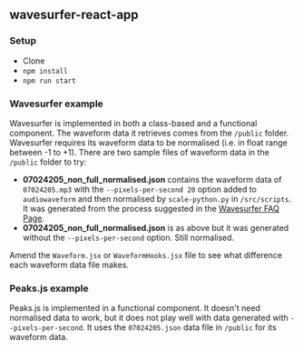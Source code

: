 ## wavesurfer-react-app
### Setup
- Clone
- `npm install`
- `npm run start`

### Wavesurfer example
Wavesurfer is implemented in both a class-based and a functional component. The waveform data it retrieves comes from the `/public` folder. Wavesurfer requires its waveform data to be normalised (i.e. in float range between -1 to +1). There are two sample files of waveform data in the `/public` folder to try:
- **07024205_non_full_normalised.json** contains the waveform data of `07024205.mp3` with the `--pixels-per-second 20` option added to `audiowaveform` and then normalised by `scale-python.py` in `/src/scripts`. It was generated from the process suggested in the [Wavesurfer FAQ Page](https://wavesurfer-js.org/faq/).
- **07024205_non_full_normalised.json** is as above but it was generated without the `--pixels-per-second` option. Still normalised.

Amend the `Waveform.jsx` or `WaveformHooks.jsx` file to see what difference each waveform data file makes.

### Peaks.js example
Peaks.js is implemented in a functional component. It doesn't need normalised data to work, but it does not play well with data generated with `--pixels-per-second`. It uses the `07024205.json` data file in `/public` for its waveform data.